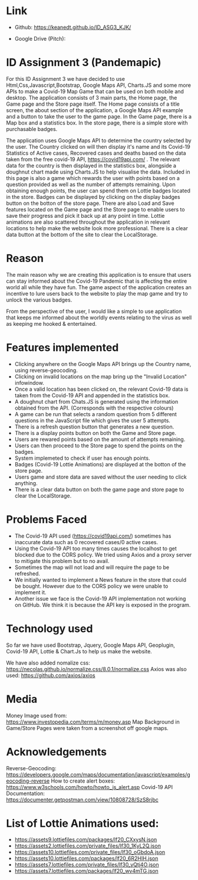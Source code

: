 # Link 
- Github: https://keanedt.github.io/ID_ASG3_KJK/

- Google Drive (Pitch):

# ID Assignment 3 (Pandemapic)

For this ID Assignment 3 we have decided to use Html,Css,Javascript,Bootstrap, Google Maps API, Charts.JS and some more APIs to make a Covid-19 Map Game that can be used on both mobile and desktop. The application consists of 3 main parts, the Home page, the Game page and the Store page itself. The Home page consists of a title screen, the about section of the application, a Google Maps API example and a button to take the user to the game page. In the Game page, there is a Map box and a statistics box. In the store page, there is a simple store with purchasable badges.

The application uses Google Maps API to determine the country selected by the user. The Country clicked on will then display it's name and its Covid-19 Statistics of Active cases, Recovered cases and deaths based on the data taken from the free covid-19 API, https://covid19api.com/ . The relevant data for the country is then displayed in the statistics box, alongside a doughnut chart made using Charts.JS to help visualise the data. Included in this page is also a game which rewards the user with points based on a question provided as well as the number of attempts remaining. Upon obtaining enough points, the user can spend them on Lottie badges located in the store. Badges can be displayed by clicking on the display badges button on the botton of the store page. There are also Load and Save features located on the Game page and the Store page to enable users to save their progress and pick it back up at any point in time. Lottie animations are also scattered throughout the application in relevant locations to help make the website look more professional. There is a clear data button at the bottom of the site to clear the LocalStorage.

# Reason

The main reason why we are creating this application is to ensure that users can stay informed about the Covid-19 Pandemic that is affecting the entire world all while they have fun. The game aspect of the application creates an incentive to lure users back to the website to play the map game and try to unlock the various badges.

From the perspective of the user, I would like a simple to use application that keeps me informed about the worldly events relating to the virus as well as keeping me hooked & entertained.

# Features implemented

- Clicking anywhere on the Google Maps API brings up the Country name, using reverse-geocoding.
- Clicking on invalid locations on the map bring up the "Invalid Location" infowindow.
- Once a valid location has been clicked on, the relevant Covid-19 data is taken from the Covid-19 API and appended in the statistics box.
- A doughnut chart from Chats.JS is generated using the information obtained from the API. (Corresponds with the respective colours)
- A game can be run that selects a random question from 5 different questions in the JavaScript file which gives the user 5 attempts.
- There is a refresh question button that generates a new question.
- There is a display points button on both the Game and Store page.
- Users are rewared points based on the amount of attempts remaining.
- Users can then proceed to the Store page to spend the points on the badges.
- System implemeted to check if user has enough points.
- Badges (Covid-19 Lottie Animations) are displayed at the botton of the store page.
- Users game and store data are saved without the user needing to click anything.
- There is a clear data button on both the game page and store page to clear the LocalStorage.

# Problems Faced

- The Covid-19 API used (https://covid19api.com/) sometimes has inaccurate data such as 0 recovered cases/0 active cases.
- Using the Covid-19 API too many times causes the localhost to get blocked due to the CORS policy. We tried using Axios and a proxy server to mitigate this problem but to no avail.
- Sometimes the map will not load and will require the page to be refreshed.
- We initially wanted to implement a News feature in the store that could be bought. However due to the CORS policy we were unable to implement it.
- Another issue we face is the Covid-19 API implementation not working on GitHub. We think it is because the API key is exposed in the program.

# Technology used

So far we have used Bootstrap, Jquery, Google Maps API, Geoplugin, Covid-19 API, Lottie & Chart.Js to help us make the website.

We have also added nomalize css: https://necolas.github.io/normalize.css/8.0.1/normalize.css
Axios was also used: https://github.com/axios/axios

# Media 

Money Image used from: https://www.investopedia.com/terms/m/money.asp
Map Background in Game/Store Pages were taken from a screenshot off google maps.

# Acknowledgements

Reverse-Geocoding: https://developers.google.com/maps/documentation/javascript/examples/geocoding-reverse
How to create alert boxes: https://www.w3schools.com/howto/howto_js_alert.asp
Covid-19 API Documentation: https://documenter.getpostman.com/view/10808728/SzS8rjbc

# List of Lottie Animations used:

- https://assets9.lottiefiles.com/packages/lf20_CXxysN.json
- https://assets2.lottiefiles.com/private_files/lf30_1KyL2Q.json
- https://assets10.lottiefiles.com/private_files/lf30_oGbdoA.json
- https://assets10.lottiefiles.com/packages/lf20_6R2HIH.json
- https://assets7.lottiefiles.com/private_files/lf30_yQtj4O.json
- https://assets7.lottiefiles.com/packages/lf20_wv4mTG.json


